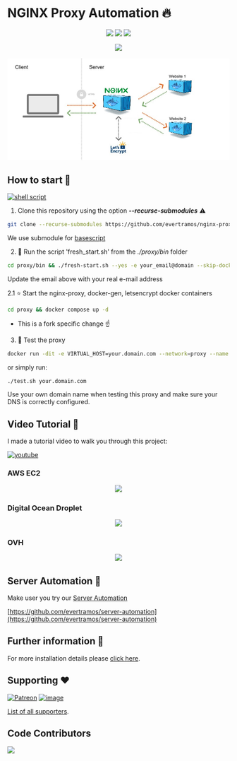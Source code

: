 
# NGINX Proxy Automation 🔥

<p align="center">
   <a target="_blank" href="https://docs.docker.com/"><img src="https://img.shields.io/badge/Docker-2CA5E0?style=for-the-badge&logo=docker&logoColor=white" /></a>
   <a target="_blank" href="https://docs.nginx.com/"><img src="https://img.shields.io/badge/Nginx-009639?style=for-the-badge&logo=nginx&logoColor=white" /></a>
   <a target="_blank" href="https://developer.wordpress.org/"><img src="https://img.shields.io/badge/Wordpress-21759B?style=for-the-badge&logo=wordpress&logoColor=white" /></a>
</p>
<p align="center">
   <a target="_blank" href="https://letsencrypt.org/docs/"><img src="https://img.shields.io/badge/Secured_by-Let's_Encrypt-blue.svg?logo=let%E2%80%99s-encrypt" /></a>
</p>

<p align="center">
   <img src="https://github.com/evertramos/images/raw/master/webproxy.jpg" />
</p>

## How to start 🔰
[![shell script](https://img.shields.io/badge/Shell_Script-121011?style=for-the-badge&logo=gnu-bash&logoColor=white)](https://github.com/evertramos)


1. Clone this repository using the option **_--recurse-submodules_** ⚠️

```bash
git clone --recurse-submodules https://github.com/evertramos/nginx-proxy-automation.git proxy 
```

We use submodule for [basescript](https://github.com/evertramos/basescript)

2. 🚀 Run the script 'fresh_start.sh' from the _./proxy/bin_ folder
   
```bash
cd proxy/bin && ./fresh-start.sh --yes -e your_email@domain --skip-docker-image-check
```
Update the email above with your real e-mail address


2.1 ⭐ Start the nginx-proxy, docker-gen, letsencrypt docker containers

```bash
cd proxy && docker compose up -d
```
- This is a fork specific change ☝️


3. 🧪 Test the proxy

```bash
docker run -dit -e VIRTUAL_HOST=your.domain.com --network=proxy --name test-web httpd:alpine
```
or simply run:
```bash
./test.sh your.domain.com
```

Use your own domain name when testing this proxy and make sure your DNS is correctly configured.

## Video Tutorial 🎥

I made a tutorial video to walk you through this project:

[![youtube](https://img.shields.io/badge/YouTube-FF0000?style=for-the-badge&logo=youtube&logoColor=white)](https://www.youtube.com/channel/UCN5wb0eA3ZLlvJNYo23qBRQ)

### AWS EC2
<p align="center">
   <a target="_blank" href="https://www.youtube.com/watch?v=agg1VxAyoUQ"><img src="https://img.youtube.com/vi/agg1VxAyoUQ/0.jpg" /></a>
</p>

### Digital Ocean Droplet
<p align="center">
   <a target="_blank" href="https://www.youtube.com/watch?v=iXQPaY5xd3I"><img src="https://img.youtube.com/vi/iXQPaY5xd3I/0.jpg" /></a>
</p>

### OVH
<p align="center">
   <a target="_blank" href="https://www.youtube.com/watch?v=eiTivLeIkm0"><img src="https://img.youtube.com/vi/eiTivLeIkm0/0.jpg" /></a>
</p>

## Server Automation 🚀

Make user you try our [Server Automation](https://github.com/evertramos/server-automation)

[https://github.com/evertramos/server-automation](https://github.com/evertramos/server-automation)

## Further information 📓

For more installation details please [click here](/docs/).

## Supporting ♥️
[![Patreon](https://img.shields.io/badge/Patreon-F96854?style=for-the-badge&logo=patreon&logoColor=white)](https://www.patreon.com/evertramos)
[![image](https://img.shields.io/badge/picpay-21C25E?style=for-the-badge&logo=picpay&logoColor=white)](https://picpay.me/evert.ramos)

[List of all supporters](https://github.com/evertramos/evertramos/blob/main/pages/supporters.md).

## Code Contributors

[<img src="https://opencollective.com/nginx-proxy-automation/contributors.svg?width=890&button=false" />](https://opencollective.com/nginx-proxy-automation)
